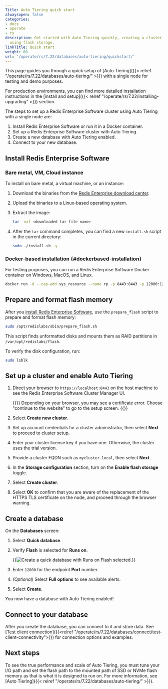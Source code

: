 ```yaml
---
Title: Auto Tiering quick start
alwaysopen: false
categories:
- docs
- operate
- rs
description: Get started with Auto Tiering quickly, creating a cluster and database
  using flash storage.
linkTitle: Quick start
weight: 80
url: '/operate/rs/7.22/databases/auto-tiering/quickstart/'
---
```

This page guides you through a quick setup of [Auto Tiering]({{< relref "/operate/rs/7.22/databases/auto-tiering/" >}}) with a single node for testing and demo purposes. 

For production environments, you can find more detailed installation instructions in the [install and setup]({{< relref "/operate/rs/7.22/installing-upgrading" >}}) section.

The steps to set up a Redis Enterprise Software cluster using Auto Tiering
with a single node are:

1. Install Redis Enterprise Software or run it in a Docker
    container.
1. Set up a Redis Enterprise Software cluster with Auto Tiering.
1. Create a new database with Auto Tiering enabled.
1. Connect to your new database.

## Install Redis Enterprise Software

### Bare metal, VM, Cloud instance

To install on bare metal, a virtual machine, or an instance:

1. Download the binaries from the [Redis Enterprise download center](https://cloud.redis.io/#/sign-up/software?direct=true).

1. Upload the binaries to a Linux-based operating system.

1. Extract the image:

    ```sh
    tar -vxf <downloaded tar file name>
    ```

1. After the `tar` command completes, you can find a new `install.sh` script in the current directory:

    ```sh
    sudo ./install.sh -y
    ```

### Docker-based installation {#dockerbased-installation}

For testing purposes, you can run a Redis Enterprise Software
Docker container on Windows, MacOS, and Linux.

```sh
docker run -d --cap-add sys_resource --name rp -p 8443:8443 -p 12000:12000 redislabs/redis:latest
```

## Prepare and format flash memory

After you [install Redis Enterprise Software](#install-redis-enterprise-software), use the `prepare_flash` script to prepare and format flash memory:

```sh
sudo /opt/redislabs/sbin/prepare_flash.sh
```

This script finds unformatted disks and mounts them as RAID partitions in `/var/opt/redislabs/flash`.

To verify the disk configuration, run:

```sh
sudo lsblk
```

## Set up a cluster and enable Auto Tiering

1. Direct your browser to `https://localhost:8443` on the host machine to
see the Redis Enterprise Software Cluster Manager UI.

    {{<note>}}
Depending on your browser, you may see a certificate error.
Choose "continue to the website" to go to the setup screen.
    {{</note>}}

1. Select **Create new cluster**.

1. Set up account credentials for a cluster administrator, then select **Next** to proceed to cluster setup.

1. Enter your cluster license key if you have one. Otherwise, the cluster uses the trial version.

1. Provide a cluster FQDN such as `mycluster.local`, then select **Next**.

1. In the **Storage configuration** section, turn on the **Enable flash storage** toggle.

1. Select **Create cluster**.

1. Select **OK** to confirm that you are aware of the replacement of the HTTPS TLS
certificate on the node, and proceed through the browser warning.

## Create a database

On the **Databases** screen:

1. Select **Quick database**.

1. Verify **Flash** is selected for **Runs on**.

    {{<image filename="images/rs/screenshots/databases/quick-db-flash-7-8-2.png" alt="Create a quick database with Runs on Flash selected." >}}

1. Enter `12000` for the endpoint **Port** number.

1. _(Optional)_ Select **Full options** to see available alerts.

1. Select **Create**.

You now have a  database with Auto Tiering enabled!

## Connect to your database

After you create the database, you can connect to it and store data. See [Test client connection]({{<relref "/operate/rs/7.22/databases/connect/test-client-connectivity">}}) for connection options and examples.

## Next steps

To see the true performance and scale of Auto Tiering, you must tune your I/O path and set the flash path to the mounted path of SSD or NVMe flash memory as that is what it is designed to run on. For more information, see [Auto Tiering]({{< relref "/operate/rs/7.22/databases/auto-tiering/" >}}).
